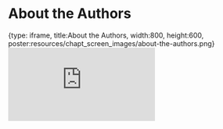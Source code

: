 # About the Authors
 
{type: iframe, title:About the Authors, width:800, height:600, poster:resources/chapt_screen_images/about-the-authors.png}
![](https://ottrproject.org/OTTR_Template/about-the-authors.html)
 

 
